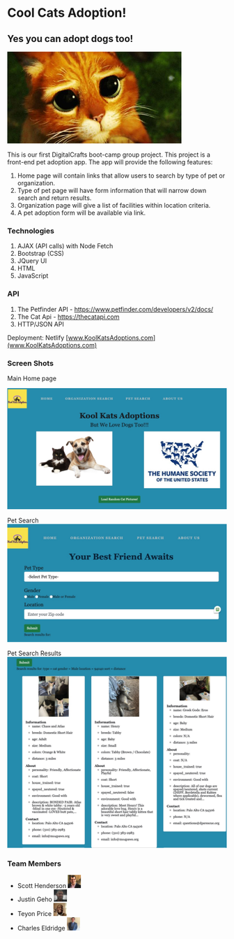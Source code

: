 # Cool Cats Adoption!
## Yes you can adopt dogs too!

<img src = "./images/puss_in_boots_sad_eyes.jpg" alt = "sad cat big eyes" width = "400">

This is our first DigitalCrafts boot-camp group project.  This project is a front-end pet adoption app.  The app will provide the following features:
1) Home page will contain links that allow users to search by type of pet or organization.
2) Type of pet page will have form information that will narrow down search and return results.
3) Organization page will give a list of facilities within location criteria.
4) A pet adoption form will be available via link.

### Technologies

1) AJAX (API calls) with Node Fetch
2) Bootstrap (CSS)
3) JQuery UI
4) HTML
5) JavaScript

### API

1) The Petfinder API - https://www.petfinder.com/developers/v2/docs/
2) The Cat Api - https://thecatapi.com
3) HTTP/JSON API

Deployment: Netlify
[www.KoolKatsAdoptions.com](www.KoolKatsAdoptions.com)

### Screen Shots
Main Home page

<img src = "./images/readme/mainpage.jpg" alt = "main page" width = "600" height = "auto">

Pet Search
<img src = "./images/readme/petsearch.jpg" alt = "main page" width = "600" height = "auto">

Pet Search Results
<img src = "./images/readme/petsearchresults.jpg" alt = "main page" width = "600" height = "auto">

### Team Members

- Scott Henderson <img src="./images/ScottH.jpeg" alt="Scott_Henderson_Pic" width="30">
- Justin Geho <img src="./images/JustinPic.jpg" alt="Justin Pic" width="30">
- Teyon Price <img src="./images/pic.jpg" alt="Teyon Pic" width="30">
- Charles Eldridge <img src="./images/celd.jpg" alt="Charles" width="30">
